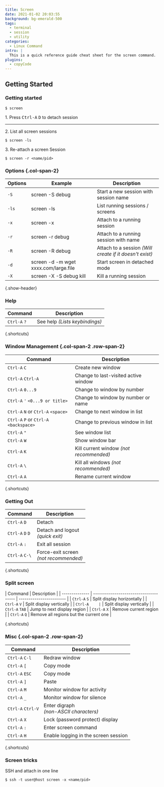 ```yaml
---
title: Screen
date: 2021-01-02 20:03:55
background: bg-emerald-500
tags:
  - terminal
  - session
  - utility
categories:
  - Linux Command
intro: |
  This is a quick reference guide cheat sheet for the screen command.
plugins:
  - copyCode
---
```


## Getting Started

### Getting started

```shell script
$ screen
```

1\. Press <kbd>Ctrl-A</kbd> <kbd>D</kbd> to detach session

---

2\. List all screen sessions

```shell script
$ screen -ls
```

3\. Re-attach a screen Session

```shell script
$ screen -r <name/pid>
```

### Options {.col-span-2}

| Options | Example                               | Description                                             |
| ------- | ------------------------------------- | ------------------------------------------------------- |
| `-S`    | screen -S debug                       | Start a new session with session name                   |
| `-ls`   | screen -ls                            | List running sessions / screens                         |
| `-x`    | screen -x                             | Attach to a running session                             |
| `-r`    | screen -r debug                       | Attach to a running session with name                   |
| `-R`    | screen -R debug                       | Attach to a session _(Will create if it doesn't exist)_ |
| `-d`    | screen -d -m wget xxxx.com/large.file | Start screen in detached mode                           |
| `-X`    | screen -X -S debug kill               | Kill a running session                                  |

{.show-header}

### Help

| Command      | Description                    |
| ------------ | ------------------------------ |
| `Ctrl-A` `?` | See help _(Lists keybindings)_ |

{.shortcuts}

### Window Management {.col-span-2 .row-span-2}

| Command                                | Description                             |
| -------------------------------------- | --------------------------------------- |
| `Ctrl-A` `C`                           | Create new window                       |
| `Ctrl-A` `Ctrl-A`                      | Change to last-visited active window    |
| `Ctrl-A` `0...9`                       | Change to window by number              |
| `Ctrl-A` `'` `<0...9 or title>`        | Change to window by number or name      |
| `Ctrl-A` `N` or `Ctrl-A` `<space>`     | Change to next window in list           |
| `Ctrl-A` `P` or `Ctrl-A` `<backspace>` | Change to previous window in list       |
| `Ctrl-A` `"`                           | See window list                         |
| `Ctrl-A` `W`                           | Show window bar                         |
| `Ctrl-A` `K`                           | Kill current window _(not recommended)_ |
| `Ctrl-A` `\`                           | Kill all windows _(not recommended)_    |
| `Ctrl-A` `A`                           | Rename current window                   |

{.shortcuts}

### Getting Out

| Command          | Description                               |
| ---------------- | ----------------------------------------- |
| `Ctrl-A` `D`     | Detach                                    |
| `Ctrl-A` `D` `D` | Detach and logout <br>_(quick exit)_      |
| `Ctrl-A` `:`     | Exit all session                          |
| `Ctrl-A` `C-\`   | Force-exit screen <br>_(not recommended)_ |

{.shortcuts}

### Split screen

| Command        | Description                            |
| -------------- | -------------------------------------- | ------------------------ |
| `Ctrl-A` `S`   | Split display horizontally             |
| `Ctrl-A` `V`   | Split display vertically               |
| `Ctrl-A` `     | `                                      | Split display vertically |
| `Ctrl-A` `TAB` | Jump to next display region            |
| `Ctrl-A` `X`   | Remove current region                  |
| `Ctrl-A` `Q`   | Remove all regions but the current one |

{.shortcuts}

### Misc {.col-span-2 .row-span-2}

| Command           | Description                                |
| ----------------- | ------------------------------------------ |
| `Ctrl-A` `C-l`    | Redraw window                              |
| `Ctrl-A` `[`      | Copy mode                                  |
| `Ctrl-A` `ESC`    | Copy mode                                  |
| `Ctrl-A` `]`      | Paste                                      |
| `Ctrl-A` `M`      | Monitor window for activity                |
| `Ctrl-A` `_`      | Monitor window for silence                 |
| `Ctrl-A` `Ctrl-V` | Enter digraph <br>_(non-ASCII characters)_ |
| `Ctrl-A` `X`      | Lock (password protect) display            |
| `Ctrl-A` `:`      | Enter screen command                       |
| `Ctrl-A` `H`      | Enable logging in the screen session       |

{.shortcuts}

### Screen tricks

SSH and attach in one line

```shell script
$ ssh -t user@host screen -x <name/pid>
```
